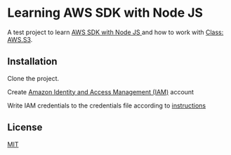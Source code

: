 # Learning AWS SDK with Node JS 

A test project to learn [AWS SDK with Node JS ](https://docs.aws.amazon.com/en_us/sdk-for-javascript/) and how to work with [Class: AWS.S3](https://docs.aws.amazon.com/AWSJavaScriptSDK/latest/AWS/S3.html).

## Installation

Clone the project.

Create [Amazon Identity and Access Management (IAM)](https://aws.amazon.com/ru/iam/) account

Write IAM credentials to the credentials file according to [instructions](credentials)


## License
[MIT](https://choosealicense.com/licenses/mit/)
